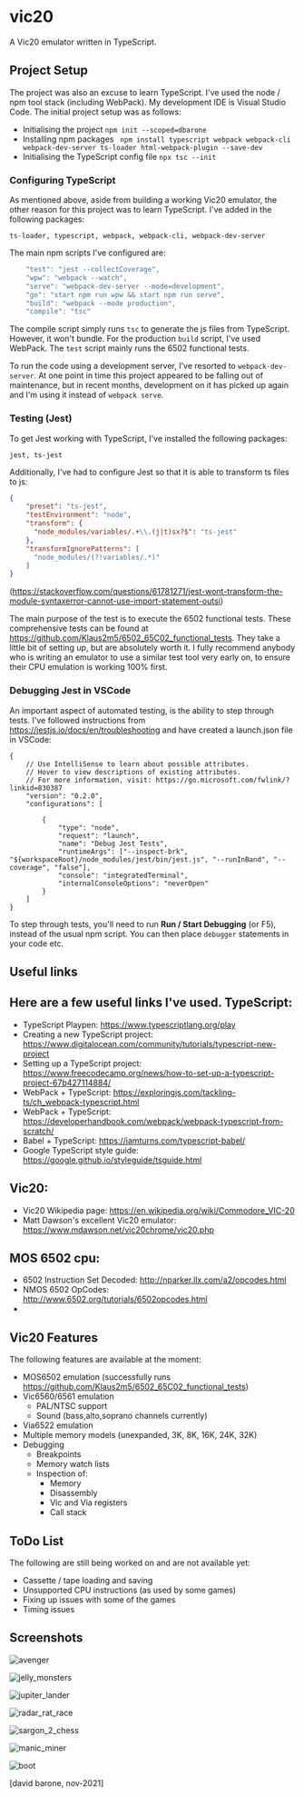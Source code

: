 # vic20
A Vic20 emulator written in TypeScript.

## Project Setup

The project was also an excuse to learn TypeScript. I've used the node / npm tool stack (including WebPack). My development IDE is Visual Studio Code. The initial project setup was as follows:

- Initialising the project
``` npm init --scoped=dbarone ```
- Installing npm packages
``` npm install typescript webpack webpack-cli webpack-dev-server ts-loader html-webpack-plugin --save-dev```
- Initialising the TypeScript config file
``` npx tsc --init ```

### Configuring TypeScript

As mentioned above, aside from building a working Vic20 emulator, the other reason for this project was to learn TypeScript. I've added in the following packages:

```
ts-loader, typescript, webpack, webpack-cli, webpack-dev-server
```

The main npm scripts I've configured are:
``` js
    "test": "jest --collectCoverage",
    "wpw": "webpack --watch",
    "serve": "webpack-dev-server --mode=development",
    "go": "start npm run wpw && start npm run serve",
    "build": "webpack --mode production",
    "compile": "tsc"
```

The compile script simply runs `tsc` to generate the js files from TypeScript. However, it won't bundle. For the production `build` script, I've used WebPack. The `test` script mainly runs the 6502 functional tests.

To run the code using a development server, I've resorted to `webpack-dev-server`. At one point in time this project appeared to be falling out of maintenance, but in recent months, development on it has picked up again and I'm using it instead of `webpack serve`.

### Testing (Jest)

To get Jest working with TypeScript, I've installed the following packages:

```
jest, ts-jest
```

Additionally, I've had to configure Jest so that it is able to transform ts files to js:

``` json
{
    "preset": "ts-jest",
    "testEnvironment": "node",
    "transform": {
      "node_modules/variables/.+\\.(j|t)sx?$": "ts-jest"
    },
    "transformIgnorePatterns": [
      "node_modules/(?!variables/.*)"
    ]
}
```

(https://stackoverflow.com/questions/61781271/jest-wont-transform-the-module-syntaxerror-cannot-use-import-statement-outsi)

The main purpose of the test is to execute the 6502 functional tests. These comprehensive tests can be found at https://github.com/Klaus2m5/6502_65C02_functional_tests. They take a little bit of setting up, but are absolutely worth it. I fully recommend anybody who is writing an emulator to use a similar test tool very early on, to ensure their CPU emulation is working 100% first.

### Debugging Jest in VSCode

An important aspect of automated testing, is the ability to step through tests. I've followed instructions from https://jestjs.io/docs/en/troubleshooting and have created a launch.json file in VSCode:

```
{
    // Use IntelliSense to learn about possible attributes.
    // Hover to view descriptions of existing attributes.
    // For more information, visit: https://go.microsoft.com/fwlink/?linkid=830387
    "version": "0.2.0",
    "configurations": [

        {
            "type": "node",
            "request": "launch",
            "name": "Debug Jest Tests",
            "runtimeArgs": ["--inspect-brk", "${workspaceRoot}/node_modules/jest/bin/jest.js", "--runInBand", "--coverage", "false"],
            "console": "integratedTerminal",
            "internalConsoleOptions": "neverOpen"            
        }
    ]
}
```
To step through tests, you'll need to run **Run / Start Debugging** (or F5), instead of the usual npm script. You can then place `debugger` statements in your code etc.

## Useful links

Here are a few useful links I've used.
TypeScript:
-----------
- TypeScript Playpen: https://www.typescriptlang.org/play
- Creating a new TypeScript project: https://www.digitalocean.com/community/tutorials/typescript-new-project
- Setting up a TypeScript project: https://www.freecodecamp.org/news/how-to-set-up-a-typescript-project-67b427114884/
- WebPack + TypeScript: https://exploringjs.com/tackling-ts/ch_webpack-typescript.html
- WebPack + TypeScript: https://developerhandbook.com/webpack/webpack-typescript-from-scratch/
- Babel + TypeScript: https://iamturns.com/typescript-babel/
- Google TypeScript style guide: https://google.github.io/styleguide/tsguide.html

Vic20:
------
- Vic20 Wikipedia page: https://en.wikipedia.org/wiki/Commodore_VIC-20
- Matt Dawson's excellent Vic20 emulator: https://www.mdawson.net/vic20chrome/vic20.php

MOS 6502 cpu:
-------------
- 6502 Instruction Set Decoded: http://nparker.llx.com/a2/opcodes.html
- NMOS 6502 OpCodes: http://www.6502.org/tutorials/6502opcodes.html
- 

## Vic20 Features

The following features are available at the moment:

- MOS6502 emulation (successfully runs https://github.com/Klaus2m5/6502_65C02_functional_tests)
- Vic6560/6561 emulation
  - PAL/NTSC support
  - Sound (bass,alto,soprano channels currently)
- Via6522 emulation
- Multiple memory models (unexpanded, 3K, 8K, 16K, 24K, 32K)
- Debugging
  - Breakpoints
  - Memory watch lists
  - Inspection of:
    - Memory
    - Disassembly
    - Vic and Via registers
    - Call stack

## ToDo List

The following are still being worked on and are not available yet:
- Cassette / tape loading and saving
- Unsupported CPU instructions (as used by some games)
- Fixing up issues with some of the games
- Timing issues

## Screenshots

![avenger](https://github.com/davidbarone/vic20/blob/main/images/avenger.png?raw=true)

![jelly_monsters](https://github.com/davidbarone/vic20/blob/main/images/jelly_monsters.png?raw=true)

![jupiter_lander](https://github.com/davidbarone/vic20/blob/main/images/jupiter_lander.png?raw=true)

![radar_rat_race](https://github.com/davidbarone/vic20/blob/main/images/radar_rat_race.png?raw=true)

![sargon_2_chess](https://github.com/davidbarone/vic20/blob/main/images/sargon_2_chess.png?raw=true)

![manic_miner](https://github.com/davidbarone/vic20/blob/main/images/manic_miner.png?raw=true)

![boot](https://github.com/davidbarone/vic20/blob/main/images/boot.png?raw=true)

[david barone, nov-2021]